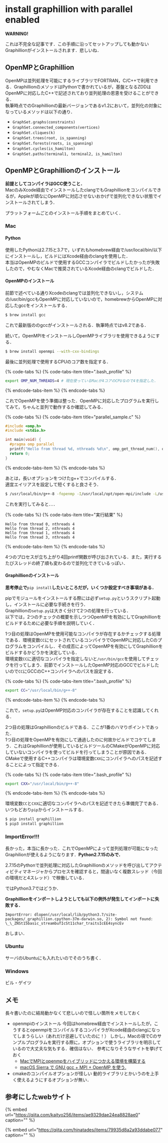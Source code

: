 # install graphillion with parallel enabled

**WARNING!**

これは不完全な記事です．この手順に沿ってセットアップしても動かないGraphillionがインストールされます．悲しいね．

## OpenMPとGraphillion

OpenMPは並列処理を可能にするライブラリでFORTRAN，C/C++で利用できる．GraphillionのメソッドはPythonで書かれているが，基盤となるZDDはOpenMPに対応したC++で記述されており並列処理の恩恵を受けることができる．  
執筆時点でのGraphillionの最新バージョンであるv1.2において，並列化の対象になっているメソッドは以下の通り．

* `GraphSet.graphs(constraints)`
* `GraphSet.connected_components(vertices)`
* `GraphSet.cliques(k)`
* `GraphSet.trees(root, is_spanning)`
* `GraphSet.forests(roots, is_spanning)`
* `GraphSet.cycles(is_hamilton)`
* `GraphSet.paths(terminal1, terminal2, is_hamilton)`

## OpenMPとGraphillionのインストール

**前提としてコンパイラはGCC使うこと．**  
MacのみXcode経由でインストールしたclangでもGraphillionをコンパイルできるが，Appleが頑なにOpenMPに対応させないおかげで並列化できない状態でインストールされてしまう．

プラットフォームごとのインストール手順をまとめていく．

### Mac

#### Python

使用したPythonは2.7.15と3.7で，いずれもhomebrew経由で/usr/local/bin/以下にインストールし，ビルドにはXcode経由のclangを使用した．  
本当はOpenMPのビルドで使用するGCCコンパイラでビルドしたかったが失敗したので，やむなくMacで推奨されているXcode経由のclangでビルドした．

#### OpenMPのインストール

前節で述べている通りXcodeのclangでは並列化できないし，システムの/usr/bin/gccもOpenMPに対応していないので，homebrewからOpenMPに対応したgccをインストールする．

```bash
$ brew install gcc
```

これで最新版ののgccがインストールされる．執筆時点ではv8.2である．

続いて，OpenMPIをインストールしOpenMPライブラリを使用できるようにする．

```bash
$ brew install openmpi --with-cxx-bindings
```

最後に並列処理で使用するCPUのコア数を指定する．

{% code-tabs %}
{% code-tabs-item title=".bash\_profile" %}
```bash
export OMP_NUM_THREADS=4 # 現在使っているMacが4コアのCPUなので4を指定した．
```
{% endcode-tabs-item %}
{% endcode-tabs %}

これでOpenMPを使う準備は整った．OpenMPに対応したプログラムを実行してみて，ちゃんと並列で動作するか確認してみる．

{% code-tabs %}
{% code-tabs-item title="parallel\_sample.c" %}
```c
#include <omp.h>
#include <stdio.h>

int main(void) {
  #pragma omp parallel
  printf("Hello from thread %d, nthreads %d\n", omp_get_thread_num(), omp_get_num_threads());
  return 0;
}
```
{% endcode-tabs-item %}
{% endcode-tabs %}

あとは，長いオプションをつけたg++でコンパイルする．  
適宜エイリアスを設定して短くすると良さそう．

```bash
$ /usr/local/bin/g++-8 -fopenmp -I/usr/local/opt/open-mpi/include -L/usr/local/opt/open-mpi/lib -lmpi parallel_sample.c
```

これを実行してみると．．．

{% code-tabs %}
{% code-tabs-item title="実行結果" %}
```text
Hello from thread 0, nthreads 4
Hello from thread 2, nthreads 4
Hello from thread 1, nthreads 4
Hello from thread 3, nthreads 4
```
{% endcode-tabs-item %}
{% endcode-tabs %}

4つのプロセスが立ち上がり4回printf関数が呼び出されている．また，実行するたびスレッドの終了順も変わるので並列化できているっぽい．

#### Graphillionのインストール

**思考停止で**`pip install`**したいところだが，いくつか設定すべき事項がある．**

pipでモジュールをインストールする際には必ず`setup.py`というスクリプト起動し，インストールに必要な手続きを行う．  
Graphillionの`setup.py`は大きく分けて2つの処理を行っている．  
以下では，2つのチェックの概要を示しつつOpenMPを有効にしてGraphillionをビルドするために必要な手順を説明していく．

1つ目の処理はOpenMPを使用可能なコンパイラが存在するかチェックする処理である．環境変数`CC`にセットされているコンパイラでOpenMPに対応したCのプログラムをコンパイルし．その成否によってOpenMPを有効にしてGraphillionをビルドするかどうかを決定している．  
環境変数`CC`に適切なコンパイラを指定しないと`/usr/bin/gcc`を使用してチェックを行ってしまう．前節でインストールしたOpenMP対応のGCCでビルドしたいので`CC`にGCCのC++コンパイラへのパスを設定する．

{% code-tabs %}
{% code-tabs-item title=".bash\_profile" %}
```bash
export CC="/usr/local/bin/g++-8"
```
{% endcode-tabs-item %}
{% endcode-tabs %}

これで，`setup.py`はOpenMP対応のコンパイラが存在することを認識してくれる．

2つ目の処理はGraphillionのビルドである．ここが1番のハマりポイントであった．  
1つ目の処理をOpenMPを有効にして通過したのに何故かビルドでコケてしまう．これはGraphillionが使用しているビルドツールのCMakeがOpenMPに対応していないコンパイラを使ってビルドを行ってしまうことが原因である．  
CMakeで使用するC++コンパイラは環境変数`CXX`にコンパイラへのパスを記述することによって指定できる．

{% code-tabs %}
{% code-tabs-item title=".bash\_profile" %}
```bash
export CXX="/usr/local/bin/g++-8"
```
{% endcode-tabs-item %}
{% endcode-tabs %}

環境変数`CC`と`CXX`に適切なコンパイラへのパスを記述できたら準備完了である．いつもどおり`pip`からインストールする．

```bash
$ pip install graphillion
$ pip3 install graphillion
```

### ImportError!!!

長かった，本当に長かった．これでOpenMPによって並列処理が可能になったGraphilionが使えるようになります．**Python2.7.15のみで．**

2.7.15のPythonで並列処理に対応したGraphillionのメソッドを呼び出してアクティビティマネージャからプロセスを確認すると，間違いなく複数スレッド（今回の環境だと4スレッド）で稼働している．

ではPython3.7ではどうか．

**Graphillionをインポートしようとしても以下の例外が発生してインポートに失敗する．**

`ImportError: dlopen(/usr/local/lib/python3.7/site-packages/_graphillion.cpython-37m-darwin.so, 2): Symbol not found: \_\_ZNSt15basic_streambufIcSt11char_traitsIcEE4syncEv`

おしまい．

### Ubuntu

サーバのUbuntuにも入れたいのでそのうち書く．

### Windows

ビル・ゲイツ

## メモ

長々書いたのに結局動かなくて悲しいので怪しい箇所をメモしておく

* openmpiのインストール 今回はhomebrew経由でインストールしたが，こうするとopenmpiをコンパイルするコンパイラがXcode経由のclangになってしまうらしい（あれだけ忌避していたのに！） しかし，Macの項でCのサンプルプログラムを実行する際に，オプションで使うライブラリを明示しているので大丈夫な気もする．確信はない． 参考になりそうなサイトを挙げておく
  * [MacでMPIとopenmpをハイブリッドにつかえる環境を構築する](https://qiita.com/himo/items/c30d83d0f7642fb3af57)
  * [macOS Sierra で GNU gcc + MPI + OpenMP を使う.](https://qiita.com/syoyo/items/676d1e1c07aef26a49e2)
* cmakeのコンパイルオプションが怪しい 動的ライブラリとかいうのを上手く使えるようにするオプションが無い．

## 参考にしたwebサイト

{% embed url="https://qiita.com/kaityo256/items/ae9329dae24ea8828ae0" caption="" %}

{% embed url="https://qiita.com/hinatades/items/79935d8a2a93ddabe077" caption="" %}

